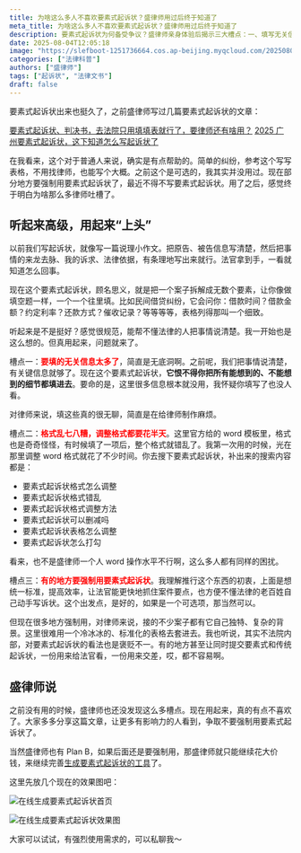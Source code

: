 ```yaml
---
title: 为啥这么多人不喜欢要素式起诉状？盛律师用过后终于知道了
meta_title: 为啥这么多人不喜欢要素式起诉状？盛律师用过后终于知道了
description: 要素式起诉状为何备受争议？盛律师亲身体验后揭示三大槽点：一、填写无关信息过多，像做填空题一样繁琐，很多细节根本没人看；二、Word格式调整困难，官方模板经常错乱，需要花费大量时间修复；三、部分地区强制使用，对复杂案件缺乏灵活性。虽然初衷是为统一标准、提高效率，但实际使用中给律师和当事人带来诸多不便。文章还介绍了作者开发的在线生成要素式起诉状工具，为有需要的用户提供便捷解决方案。
date: 2025-08-04T12:05:18
image: "https://slefboot-1251736664.cos.ap-beijing.myqcloud.com/20250802_easywhv_og_image.webp"
categories: ["法律科普"]
authors: ["盛律师"]
tags: ["起诉状", "法律文书"]
draft: false
---
```


要素式起诉状出来也挺久了，之前盛律师写过几篇要素式起诉状的文章：

[要素式起诉状、判决书，去法院只用填填表就行了，要律师还有啥用？](https://shenglvshi.cn/bill_of_particulars/)
[2025 广州要素式起诉状，这下知道怎么写起诉状了](https://shenglvshi.cn/gz_yaosu/)

在我看来，这个对于普通人来说，确实是有点帮助的。简单的纠纷，参考这个写写表格，不用找律师，也能写个大概。之前这个是可选的，我其实并没用过。现在部分地方要强制用要素式起诉状了，最近不得不写要素式起诉状。用了之后，感觉终于明白为啥那么多律师吐槽了。

## 听起来高级，用起来“上头”

以前我们写起诉状，就像写一篇说理小作文。把原告、被告信息写清楚，然后把事情的来龙去脉、我的诉求、法律依据，有条理地写出来就行。法官拿到手，一看就知道怎么回事。

现在这个要素式起诉状，顾名思义，就是把一个案子拆解成无数个要素，让你像做填空题一样，一个一个往里填。比如民间借贷纠纷，它会问你：借款时间？借款金额？约定利率？还款方式？催收记录？等等等等，表格列得那叫一个细致。

听起来是不是挺好？感觉很规范，能帮不懂法律的人把事情说清楚。我一开始也是这么想的。但真用起来，问题就来了。

槽点一：**<span style='color: red'>要填的无关信息太多了</span>**，简直是无底洞啊。之前呢，我们把事情说清楚，有关键信息就够了。现在这个要素式起诉状，**它恨不得你把所有能想到的、不能想到的细节都填进去**。要命的是，这里很多信息根本就没用，我怀疑你填写了也没人看。

对律师来说，填这些真的很无聊，简直是在给律师制作麻烦。

槽点二：**<span style='color: red'>格式乱七八糟，调整格式都要花半天</span>**。这里官方给的 word 模板里，格式也是奇奇怪怪，有时候填了一项后，整个格式就错乱了。我第一次用的时候，光在那里调整 word 格式就花了不少时间。你去搜下要素式起诉状，补出来的搜索内容都是：

- 要素式起诉状格式怎么调整
- 要素式起诉状格式错乱
- 要素式起诉状格式调整方法
- 要素式起诉状可以删减吗
- 要素式起诉状表格怎么调整
- 要素式起诉状怎么打勾

看来，也不是盛律师一个人 word 操作水平不行啊，这么多人都有同样的困扰。

槽点三：**<span style='color: red'>有的地方要强制用要素式起诉状</span>**。我理解推行这个东西的初衷，上面是想统一标准，提高效率，让法官能更快地抓住案件要点，也方便不懂法律的老百姓自己动手写诉状。这个出发点，是好的，如果是一个可选项，那当然可以。

但现在很多地方强制用，对律师来说，接的不少案子都有它自己独特、复杂的背景。这里很难用一个冷冰冰的、标准化的表格去套进去。我也听说，其实不法院内部，对要素式起诉状的看法也是褒贬不一。有的地方甚至让同时提交要素式和传统起诉状，一份用来给法官看，一份用来交差，哎，都不容易啊。

## 盛律师说

之前没有用的时候，盛律师也还没发现这么多槽点。现在用起来，真的有点不喜欢了。大家多多分享这篇文章，让更多有影响力的人看到，争取不要强制用要素式起诉状了。

当然盛律师也有 Plan B，如果后面还是要强制用，那盛律师就只能继续花大价钱，来继续完善[生成要素式起诉状的工具](https://easywhv.cn/)了。

这里先放几个现在的效果图吧：

![在线生成要素式起诉状首页](https://slefboot-1251736664.cos.ap-beijing.myqcloud.com/20250804_easywhv_cover_1.webp)

![在线生成要素式起诉状效果图](https://slefboot-1251736664.cos.ap-beijing.myqcloud.com/20250804_easywhv_demo_1.webp)

大家可以试试，有强烈使用需求的，可以私聊我～